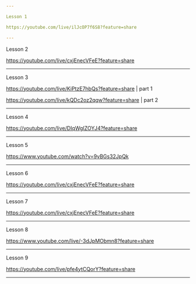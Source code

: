 ```yaml
---

Lesson 1

https://youtube.com/live/ilJcOP7f6S8?feature=share

---
```


Lesson 2

https://youtube.com/live/cxjEnecVFeE?feature=share

---

Lesson 3

https://youtube.com/live/KiPtzE7hbQs?feature=share | part 1

https://youtube.com/live/kQDc2oz2qqw?feature=share | part 2

---

Lesson 4

https://youtube.com/live/DIqWgIZOYJ4?feature=share

---

Lesson 5

https://www.youtube.com/watch?v=9vBGs32JpQk

---

Lesson 6

https://youtube.com/live/cxjEnecVFeE?feature=share

---

Lesson 7

https://youtube.com/live/cxjEnecVFeE?feature=share

---

Lesson 8

https://www.youtube.com/live/-3dJpMObmn8?feature=share

---

Lesson 9

https://youtube.com/live/pfe4ytCQorY?feature=share

---

